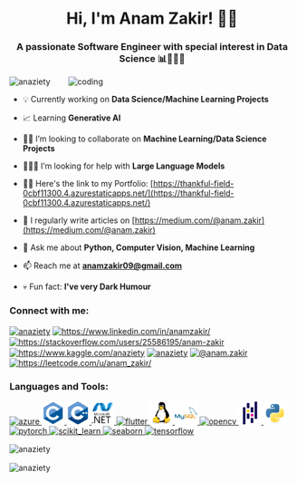 <h1 align="center">Hi, I'm Anam Zakir! 👋🏼</h1>
<h3 align="center">A passionate Software Engineer with special interest in Data Science 📊👩🏻‍💻</h3>

<img align="right" alt="coding" width = "400" src="https://media4.giphy.com/media/RbDKaczqWovIugyJmW/giphy.gif?cid=6c09b952zy98jzxmtmmrd2g7hmbmx6l6vlx1q3i3pv9thidy&ep=v1_gifs_search&rid=giphy.gif&ct=g">

<p align="left"> <img src="https://komarev.com/ghpvc/?username=anaziety&label=Profile%20views&color=0e75b6&style=flat" alt="anaziety" /> </p>

- 💡 Currently working on **Data Science/Machine Learning Projects**

- 📈 Learning **Generative AI**

- 🤝🏼 I’m looking to collaborate on **Machine Learning/Data Science Projects**

- 💁🏻‍♀️ I’m looking for help with **Large Language Models**

- 👨‍💻 Here's the link to my Portfolio: [https://thankful-field-0cbf11300.4.azurestaticapps.net/](https://thankful-field-0cbf11300.4.azurestaticapps.net/)

- 📝 I regularly write articles on [https://medium.com/@anam.zakir](https://medium.com/@anam.zakir)

- 💬 Ask me about **Python, Computer Vision, Machine Learning**

- 📫 Reach me at **anamzakir09@gmail.com**

- 💀 Fun fact: **I've very Dark Humour**

<h3 align="left">Connect with me:</h3>
<p align="left">
<a href="https://twitter.com/anaziety" target="blank"><img align="center" src="https://raw.githubusercontent.com/rahuldkjain/github-profile-readme-generator/master/src/images/icons/Social/twitter.svg" alt="anaziety" height="30" width="40" /></a>
<a href="https://linkedin.com/in/https://www.linkedin.com/in/anamzakir/" target="blank"><img align="center" src="https://raw.githubusercontent.com/rahuldkjain/github-profile-readme-generator/master/src/images/icons/Social/linked-in-alt.svg" alt="https://www.linkedin.com/in/anamzakir/" height="30" width="40" /></a>
<a href="https://stackoverflow.com/users/https://stackoverflow.com/users/25586195/anam-zakir" target="blank"><img align="center" src="https://raw.githubusercontent.com/rahuldkjain/github-profile-readme-generator/master/src/images/icons/Social/stack-overflow.svg" alt="https://stackoverflow.com/users/25586195/anam-zakir" height="30" width="40" /></a>
<a href="https://kaggle.com/https://www.kaggle.com/anaziety" target="blank"><img align="center" src="https://raw.githubusercontent.com/rahuldkjain/github-profile-readme-generator/master/src/images/icons/Social/kaggle.svg" alt="https://www.kaggle.com/anaziety" height="30" width="40" /></a>
<a href="https://instagram.com/anaziety" target="blank"><img align="center" src="https://raw.githubusercontent.com/rahuldkjain/github-profile-readme-generator/master/src/images/icons/Social/instagram.svg" alt="anaziety" height="30" width="40" /></a>
<a href="https://medium.com/@anam.zakir" target="blank"><img align="center" src="https://raw.githubusercontent.com/rahuldkjain/github-profile-readme-generator/master/src/images/icons/Social/medium.svg" alt="@anam.zakir" height="30" width="40" /></a>
<a href="https://www.leetcode.com/https://leetcode.com/u/anam_zakir/" target="blank"><img align="center" src="https://raw.githubusercontent.com/rahuldkjain/github-profile-readme-generator/master/src/images/icons/Social/leet-code.svg" alt="https://leetcode.com/u/anam_zakir/" height="30" width="40" /></a>
</p>

<h3 align="left">Languages and Tools:</h3>
<p align="left"> <a href="https://azure.microsoft.com/en-in/" target="_blank" rel="noreferrer"> <img src="https://www.vectorlogo.zone/logos/microsoft_azure/microsoft_azure-icon.svg" alt="azure" width="40" height="40"/> </a> <a href="https://www.cprogramming.com/" target="_blank" rel="noreferrer"> <img src="https://raw.githubusercontent.com/devicons/devicon/master/icons/c/c-original.svg" alt="c" width="40" height="40"/> </a> <a href="https://www.w3schools.com/cpp/" target="_blank" rel="noreferrer"> <img src="https://raw.githubusercontent.com/devicons/devicon/master/icons/cplusplus/cplusplus-original.svg" alt="cplusplus" width="40" height="40"/> </a> <a href="https://dotnet.microsoft.com/" target="_blank" rel="noreferrer"> <img src="https://raw.githubusercontent.com/devicons/devicon/master/icons/dot-net/dot-net-original-wordmark.svg" alt="dotnet" width="40" height="40"/> </a> <a href="https://flutter.dev" target="_blank" rel="noreferrer"> <img src="https://www.vectorlogo.zone/logos/flutterio/flutterio-icon.svg" alt="flutter" width="40" height="40"/> </a> <a href="https://www.linux.org/" target="_blank" rel="noreferrer"> <img src="https://raw.githubusercontent.com/devicons/devicon/master/icons/linux/linux-original.svg" alt="linux" width="40" height="40"/> </a> <a href="https://www.mysql.com/" target="_blank" rel="noreferrer"> <img src="https://raw.githubusercontent.com/devicons/devicon/master/icons/mysql/mysql-original-wordmark.svg" alt="mysql" width="40" height="40"/> </a> <a href="https://opencv.org/" target="_blank" rel="noreferrer"> <img src="https://www.vectorlogo.zone/logos/opencv/opencv-icon.svg" alt="opencv" width="40" height="40"/> </a> <a href="https://pandas.pydata.org/" target="_blank" rel="noreferrer"> <img src="https://raw.githubusercontent.com/devicons/devicon/2ae2a900d2f041da66e950e4d48052658d850630/icons/pandas/pandas-original.svg" alt="pandas" width="40" height="40"/> </a> <a href="https://www.python.org" target="_blank" rel="noreferrer"> <img src="https://raw.githubusercontent.com/devicons/devicon/master/icons/python/python-original.svg" alt="python" width="40" height="40"/> </a> <a href="https://pytorch.org/" target="_blank" rel="noreferrer"> <img src="https://www.vectorlogo.zone/logos/pytorch/pytorch-icon.svg" alt="pytorch" width="40" height="40"/> </a> <a href="https://scikit-learn.org/" target="_blank" rel="noreferrer"> <img src="https://upload.wikimedia.org/wikipedia/commons/0/05/Scikit_learn_logo_small.svg" alt="scikit_learn" width="40" height="40"/> </a> <a href="https://seaborn.pydata.org/" target="_blank" rel="noreferrer"> <img src="https://seaborn.pydata.org/_images/logo-mark-lightbg.svg" alt="seaborn" width="40" height="40"/> </a> <a href="https://www.tensorflow.org" target="_blank" rel="noreferrer"> <img src="https://www.vectorlogo.zone/logos/tensorflow/tensorflow-icon.svg" alt="tensorflow" width="40" height="40"/> </a> </p>

<p><img align="center" src="https://github-readme-stats.vercel.app/api/top-langs?username=anaziety&show_icons=true&locale=en&layout=compact" alt="anaziety" /></p>

<p><img align="center" src="https://github-readme-streak-stats.herokuapp.com/?user=anaziety&" alt="anaziety" /></p>
